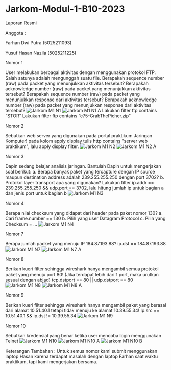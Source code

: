 # Jarkom-Modul-1-B10-2023
Laporan Resmi 


Anggota :

Farhan Dwi Putra (5025211093)

Yusuf Hasan Nazila (5025211225)


Nomor 1
  
  User melakukan berbagai aktivitas dengan menggunakan protokol FTP. Salah satunya adalah mengunggah suatu file.
  Berapakah sequence number (raw) pada packet yang menunjukkan aktivitas tersebut? 
  Berapakah acknowledge number (raw) pada packet yang menunjukkan aktivitas tersebut? 
  Berapakah sequence number (raw) pada packet yang menunjukkan response dari aktivitas tersebut?
  Berapakah acknowledge number (raw) pada packet yang menunjukkan response dari aktivitas tersebut?
![Jarkom M1 N1](https://github.com/farhandp93/Jarkom-Modul-1-B10-2023/assets/128909158/4b89d204-94e0-4b33-bbf9-365d6183cb34)
![Jarkom M1 N1 A](https://github.com/farhandp93/Jarkom-Modul-1-B10-2023/assets/128909158/a7f12aee-8ead-4c49-b102-1ff10f04a281)
  Lakukan filter ftp contains “STOR”
  Lakukan filter ftp contains “c75-GrabThePicher.zip”


Nomor 2
  
  Sebutkan web server yang digunakan pada portal praktikum Jaringan Komputer!
  pada kolom apply display tulis http contains "server web praktikum", lalu apply display filter.
![Jarkom M1 N2](https://github.com/farhandp93/Jarkom-Modul-1-B10-2023/assets/128909158/24601a53-e400-4c5e-8fc3-0e8792ff98a3)
![Jarkom M1 N2 A](https://github.com/farhandp93/Jarkom-Modul-1-B10-2023/assets/128909158/68dd0b69-d94c-4921-8e3c-59463a4bba0c)


Nomor 3
  
  Dapin sedang belajar analisis jaringan. Bantulah Dapin untuk mengerjakan soal berikut:
    a.	Berapa banyak paket yang tercapture dengan IP source maupun destination address adalah 239.255.255.250 dengan port 3702?
    b.	Protokol layer transport apa yang digunakan?
  Lakukan filter ip.addr == 239.255.255.250 && udp.port == 3702, lalu hitung jumlah ip untuk bagian a dan jenis port untuk bagian b
![Jarkom M1 N3](https://github.com/farhandp93/Jarkom-Modul-1-B10-2023/assets/128909158/d8513517-c3fb-4e95-baa6-13c7a9e20ed5)


Nomor 4
  
  Berapa nilai checksum yang didapat dari header pada paket nomor 130?
    a.	Cari frame.number == 130 
    b.	Pilih yang user Datagram Protocol 
    c.	Pilih yang Checksum = …
![Jarkom M1 N4](https://github.com/farhandp93/Jarkom-Modul-1-B10-2023/assets/128909158/5ebde308-6ce7-4a54-9168-101c5b2316b4)


Nomor 7
  
  Berapa jumlah packet yang menuju IP 184.87.193.88?
  ip.dst == 184.87.193.88
![Jarkom M1 N7](https://github.com/farhandp93/Jarkom-Modul-1-B10-2023/assets/128909158/a7b70be0-141d-475f-92b8-97594ef15eb6)
![Jarkom M1 N7 A](https://github.com/farhandp93/Jarkom-Modul-1-B10-2023/assets/128909158/6f060eba-0bbe-4f3a-90b0-05415c3d6c55)


Nomor 8
  
  Berikan kueri filter sehingga wireshark hanya mengambil semua protokol paket yang menuju port 80! (Jika terdapat lebih dari 1 port, maka urutkan sesuai dengan abjad)
  tcp.dstport == 80 || udp.dstport == 80
![Jarkom M1 N8](https://github.com/farhandp93/Jarkom-Modul-1-B10-2023/assets/128909158/3e522e91-9f08-41c1-84c4-53f802567975)
![Jarkom M1 N8 A](https://github.com/farhandp93/Jarkom-Modul-1-B10-2023/assets/128909158/f712be3c-ea4d-4d7a-ab59-6e256faeb6cb)


Nomor 9
  
  Berikan kueri filter sehingga wireshark hanya mengambil paket yang berasal dari alamat 10.51.40.1 tetapi tidak menuju ke alamat 10.39.55.34!
  Ip.src == 10.51.40.1 && ip.dst != 10.39.55.34
![Jarkom M1 N9](https://github.com/farhandp93/Jarkom-Modul-1-B10-2023/assets/128909158/6d7b6a43-5b27-4991-9f43-20d28b094f08)


Nomor 10
  
  Sebutkan kredensial yang benar ketika user mencoba login menggunakan Telnet
![Jarkom M1 N10](https://github.com/farhandp93/Jarkom-Modul-1-B10-2023/assets/128909158/042a1aea-6245-45d8-945a-90a4336ee6e4)
![Jarkom M1 N10 A](https://github.com/farhandp93/Jarkom-Modul-1-B10-2023/assets/128909158/2518909c-0eac-4d67-8a27-0a005cf5d818)
![Jarkom M1 N10 B](https://github.com/farhandp93/Jarkom-Modul-1-B10-2023/assets/128909158/7bf3ec2e-dcd6-4a5f-9786-35a2dee93ba0)




Keterangan Tambahan :
Untuk semua nomor kami submit menggunakan laptop Hasan karena terdapat masalah dengan laptop Farhan saat waktu praktikum, tapi kami mengerjakan bersama.

